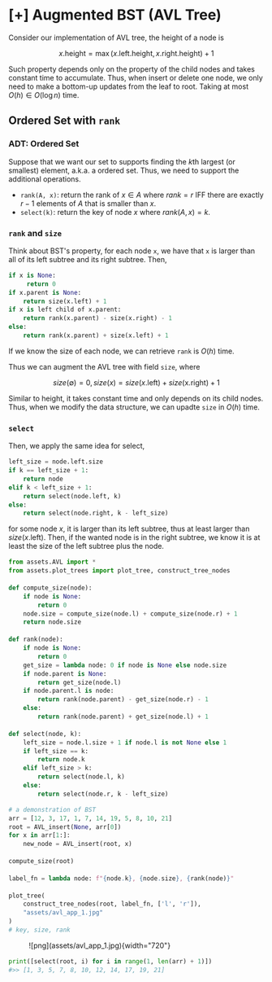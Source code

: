 # [+] Augmented BST (AVL Tree)

Consider  our implementation of AVL tree, the height of a node is 

$$x.\text{height} = \max(x\text{.left.height}, x\text{.right.height}) + 1$$

Such property depends only on the property of the child nodes and takes constant time to accumulate. Thus, when insert or delete one node, we only need to make a bottom-up updates from the leaf to root. Taking at most $O(h)\in O(\log n)$ time. 

## Ordered Set with `rank`

### ADT: Ordered Set
Suppose that we want our set to supports finding the $k$th largest (or smallest) element, a.k.a. a ordered set.
Thus, we need to support the additional operations.

- `rank(A, x)`: return the rank of $x\in A$ where $rank = r$ IFF there are exactly $r-1$ elements of $A$ that is smaller than $x$. 
- `select(k)`: return the key of node $x$ where $rank(A, x) = k$. 

### `rank` and `size`
Think about BST's property, for each node `x`, we have that `x` is larger than all of its left subtree and its right subtree. Then, 

```py title="rank(x)" linenums="1"
if x is None:
     return 0
if x.parent is None:
    return size(x.left) + 1
if x is left child of x.parent:
    return rank(x.parent) - size(x.right) - 1
else:
    return rank(x.parent) + size(x.left) + 1
```

If we know the size of each node, we can retrieve `rank` is $O(h)$ time. 

Thus we can augment the AVL tree with field `size`, where 

$$size(\emptyset) = 0, size(x) = size(x\text{.left}) + size(\text{x.right}) + 1$$

Similar to height, it takes constant time and only depends on its child nodes. Thus, when we modify the data structure, we can upadte `size` in $O(h)$ time. 

### `select`
Then, we apply the same idea for select, 

```py title="select(node, k)" linenums="1"
left_size = node.left.size
if k == left_size + 1:
    return node
elif k < left_size + 1:
    return select(node.left, k)
else:
    return select(node.right, k - left_size)
```

for some node $x$, it is larger than its left subtree, thus at least larger than $size(x.\text{left})$. Then, if the wanted node is in the right subtree, we know it is at least the size of the left subtree plus the node. 


```python
from assets.AVL import *
from assets.plot_trees import plot_tree, construct_tree_nodes

def compute_size(node):
    if node is None:
        return 0
    node.size = compute_size(node.l) + compute_size(node.r) + 1
    return node.size

def rank(node):
    if node is None:
        return 0
    get_size = lambda node: 0 if node is None else node.size
    if node.parent is None:
        return get_size(node.l)
    if node.parent.l is node:
        return rank(node.parent) - get_size(node.r) - 1
    else:
        return rank(node.parent) + get_size(node.l) + 1
    
def select(node, k):
    left_size = node.l.size + 1 if node.l is not None else 1
    if left_size == k:
        return node.k
    elif left_size > k:
        return select(node.l, k)
    else:
        return select(node.r, k - left_size) 
```


```python
# a demonstration of BST
arr = [12, 3, 17, 1, 7, 14, 19, 5, 8, 10, 21]
root = AVL_insert(None, arr[0])
for x in arr[1:]:
    new_node = AVL_insert(root, x)
    
compute_size(root)

label_fn = lambda node: f"{node.k}, {node.size}, {rank(node)}"

plot_tree(
    construct_tree_nodes(root, label_fn, ['l', 'r']),
    "assets/avl_app_1.jpg"
)
# key, size, rank
```

<figure markdown>
  ![png](assets/avl_app_1.jpg){width="720"}
</figure>


```python
print([select(root, i) for i in range(1, len(arr) + 1)])
#>> [1, 3, 5, 7, 8, 10, 12, 14, 17, 19, 21]
```
